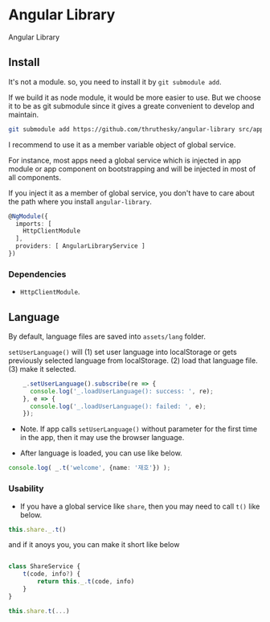# Angular Library

Angular Library

## Install

It's not a module. so, you need to install it by `git submodule add`.

If we build it as node module, it would be more easier to use. But we choose it to be as git submodule since it gives a greate convenient to develop and maintain.

```` sh
git submodule add https://github.com/thruthesky/angular-library src/app/modules/angular-library
````

I recommend to use it as a member variable object of global service.

For instance, most apps need a global service which is injected in app module or app component on bootstrapping and will be injected in most of all components.

If you inject it as a member of global service, you don't have to care about the path where you install `angular-library`.

```` typescript
@NgModule({
  imports: [
    HttpClientModule
  ],
  providers: [ AngularLibraryService ]
})
````

### Dependencies

* `HttpClientModule`.

## Language

By default, language files are saved into `assets/lang` folder.

`setUserLanguage()` will (1) set user language into localStorage or gets previously selected language from localStorage.
(2) load that language file.
(3) make it selected.

```` typescript
    _.setUserLanguage().subscribe(re => {
      console.log('_.loadUserLanguage(): success: ', re);
    }, e => {
      console.log('_.loadUserLanguage(): failed: ', e);
    });
````

* Note. If app calls `setUserLanguage()` without parameter for the first time in the app, then it may use the browser language.

* After language is loaded, you can use like below.

```` typescript
console.log( _.t('welcome', {name: '재호'}) );
````

### Usability

* If you have a global service like `share`, then you may need to call `t()` like below.

```` typescript
this.share._.t()
````

and if it anoys you, you can make it short like below

```` typescript

class ShareService {
    t(code, info?) {
        return this._.t(code, info)
    }
}

this.share.t(...)
````
